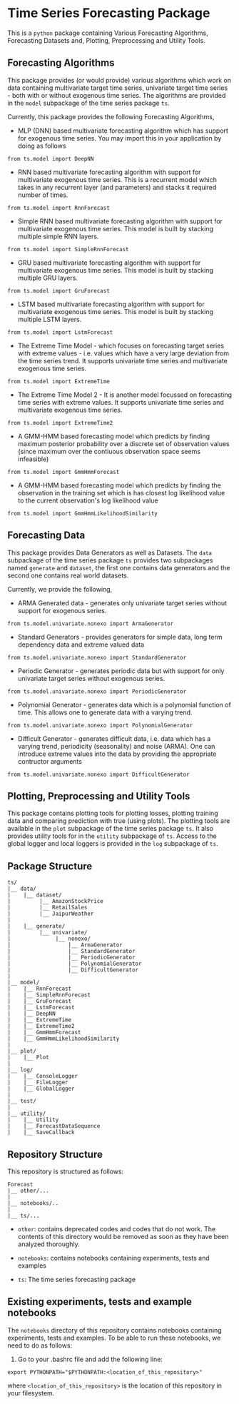 # Time Series Forecasting Package

This is a `python` package containing Various Forecasting Algorithms,
Forecasting Datasets and, Plotting, Preprocessing and Utility Tools.

## Forecasting Algorithms

This package provides (or would provide) various algorithms which work
on data containing multivariate target time series, univariate target
time series - both with or without exogenous time series. The algorithms
are provided in the `model` subpackage of the time series package `ts`.

Currently, this package provides the following Forecasting Algorithms,

-   MLP (DNN) based multivariate forecasting algorithm which has support
    for exogenous time series. You may import this in your application by
    doing as follows

```
from ts.model import DeepNN
```

-   RNN based multivariate forecasting algorithm with support for multivariate 
    exogenous time series. This is a recurrent model which takes in any
    recurrent layer (and parameters) and stacks it required number of times.

```
from ts.model import RnnForecast
```

-   Simple RNN based multivariate forecasting algorithm with support for multivariate 
    exogenous time series. This model is built by stacking multiple simple RNN layers.

```
from ts.model import SimpleRnnForecast
```

-   GRU based multivariate forecasting algorithm with support for multivariate 
    exogenous time series. This model is built by stacking multiple GRU layers.

```
from ts.model import GruForecast
```

-   LSTM based multivariate forecasting algorithm with support for multivariate 
    exogenous time series. This model is built by stacking multiple LSTM layers.

```
from ts.model import LstmForecast
```

-   The Extreme Time Model - which focuses on forecasting target series with
    extreme values - i.e. values which have a very large deviation from the
    time series trend. It supports univariate time series and multivariate 
    exogenous time series.

```
from ts.model import ExtremeTime
```

-   The Extreme Time Model 2 - It is another model focussed on forecasting
    time series with extreme values. It supports univariate time series and
    multivariate exogenous time series.

```
from ts.model import ExtremeTime2
```

-   A GMM-HMM based forecasting model which predicts by finding maximum
    posterior probability over a discrete set of observation values (since
    maximum over the contiuous observation space seems infeasible)

```
from ts.model import GmmHmmForecast
```

-   A GMM-HMM based forecasting model which predicts by finding the
    observation in the training set which is has closest log likelihood
    value to the current observation's log likelihood value

```
from ts.model import GmmHmmLikelihoodSimilarity
```

## Forecasting Data

This package provides Data Generators as well as Datasets. The `data`
subpackage of the time series package `ts` provides two subpackages
named `generate` and `dataset`, the first one contains data generators
and the second one contains real world datasets.

Currently, we provide the following,

-   ARMA Generated data - generates only univariate target series
    without support for exogenous series.

```
from ts.model.univariate.nonexo import ArmaGenerator
```

-   Standard Generators - provides generators for simple data, long
    term dependency data and extreme valued data

```
from ts.model.univariate.nonexo import StandardGenerator
```

-   Periodic Generator - generates periodic data but with support for
    only univariate target series without exogenous series.

```
from ts.model.univariate.nonexo import PeriodicGenerator
```

-   Polynomial Generator - generates data which is a polynomial function
    of time. This allows one to generate data with a varying trend.

```
from ts.model.univariate.nonexo import PolynomialGenerator
```

-   Difficult Generator - generates difficult data, i.e. data which has
    a varying trend, periodicity (seasonality) and noise (ARMA). One
    can introduce extreme values into the data by providing the appropriate
    contructor arguments

```
from ts.model.univariate.nonexo import DifficultGenerator
```

## Plotting, Preprocessing and Utility Tools

This package contains plotting tools for plotting losses, plotting training
data and comparing prediction with true (using plots). The plotting tools
are available in the `plot` subpackage of the time series package `ts`.
It also provides utility tools for in the `utility` subpackage of `ts`.
Access to the global logger and local loggers is provided in the `log`
subpackage of `ts`.

## Package Structure

```
ts/
|__ data/
|    |__ dataset/
|         |__ AmazonStockPrice
|         |__ RetailSales
|         |__ JaipurWeather
|
|    |__ generate/
|         |__ univariate/
|              |__ nonexo/
|                  |__ ArmaGenerator
|                  |__ StandardGenerator
|                  |__ PeriodicGenerator
|                  |__ PolynomialGenerator
|                  |__ DifficultGenerator
| 
|__ model/
|    |__ RnnForecast
|    |__ SimpleRnnForecast
|    |__ GruForecast
|    |__ LstmForecast
|    |__ DeepNN
|    |__ ExtremeTime
|    |__ ExtremeTime2
|    |__ GmmHmmForecast
|    |__ GmmHmmLikelihoodSimilarity
|
|__ plot/
|    |__ Plot
|
|__ log/
|    |__ ConsoleLogger
|    |__ FileLogger
|    |__ GlobalLogger
|
|__ test/
|
|__ utility/
|    |__ Utility
|    |__ ForecastDataSequence
|    |__ SaveCallback
```

## Repository Structure

This repository is structured as follows:

```
Forecast
|__ other/...
|
|__ notebooks/..
|
|__ ts/...
```

- `other`:  contains deprecated codes and codes that do not work.
    The contents of this directory would be removed as soon as
    they have been analyzed thoroughly.

- `notebooks`: contains notebooks containing experiments, tests and examples

- `ts`: The time series forecasting package

## Existing experiments, tests and example notebooks

The `notebooks` directory of this repository contains notebooks
containing experiments, tests and examples. To be able to run
these notebooks, we need to do as follows:

1. Go to your .bashrc file and add the following line:
```
export PYTHONPATH="$PYTHONPATH:<location_of_this_repository>"
```

where `<location_of_this_repository>` is the location of this repository
in your filesystem.


